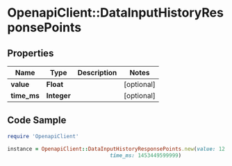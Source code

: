 # OpenapiClient::DataInputHistoryResponsePoints

## Properties
Name | Type | Description | Notes
------------ | ------------- | ------------- | -------------
**value** | **Float** |  | [optional] 
**time_ms** | **Integer** |  | [optional] 

## Code Sample

```ruby
require 'OpenapiClient'

instance = OpenapiClient::DataInputHistoryResponsePoints.new(value: 12.332,
                                 time_ms: 1453449599999)
```


